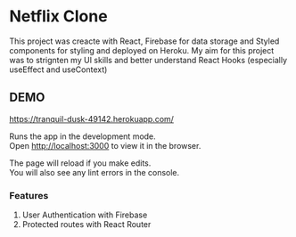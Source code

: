 # Netflix Clone

This project was creacte with React, Firebase for data storage and Styled components for styling and deployed on Heroku. My aim for this project was to strignten my UI skills and better understand React Hooks (especially useEffect and useContext)

## DEMO
https://tranquil-dusk-49142.herokuapp.com/

Runs the app in the development mode.\
Open [http://localhost:3000](http://localhost:3000) to view it in the browser.

The page will reload if you make edits.\
You will also see any lint errors in the console.

### Features 
1. User Authentication  with Firebase 
2. Protected routes with React Router 


